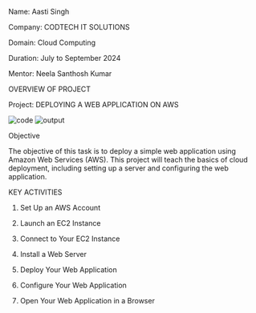 Name: Aasti Singh 

Company: CODTECH IT SOLUTIONS 

Domain: Cloud Computing 

Duration: July to September 2024 

Mentor: Neela Santhosh Kumar 


OVERVIEW OF PROJECT 


Project: DEPLOYING A WEB APPLICATION ON AWS 


![code](https://github.com/user-attachments/assets/ddd50ee6-398d-4fdb-b1e1-a911f8363d8f)
![output](https://github.com/user-attachments/assets/13ab9813-fa4a-46e9-9200-f0bdf4af526a)



Objective 

The objective of this task is to deploy a simple web application using Amazon Web Services
(AWS). This project will teach the basics of cloud deployment, including
setting up a server and configuring the web application. 


KEY ACTIVITIES 

1. Set Up an AWS Account
  
2. Launch an EC2 Instance
 
3. Connect to Your EC2 Instance
   
4. Install a Web Server
 
5. Deploy Your Web Application
 
6. Configure Your Web Application
 
7. Open Your Web Application in a Browser
    
